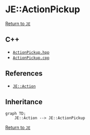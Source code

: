 # JE::ActionPickup

[Return to `JE`](/docs/je.md)

## C++

- [`ActionPickup.hpp`](/src/je/ActionPickup.hpp)
- [`ActionPickup.cpp`](/src/je/ActionPickup.cpp)

## References

- [`JE::Action`](/docs/je/Action.md)

## Inheritance

```mermaid
graph TD;
    JE::Action --> JE::ActionPickup
```

[Return to `JE`](/docs/je.md)
